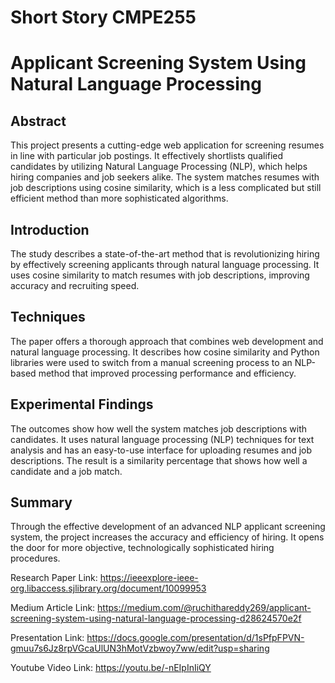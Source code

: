 # Short Story CMPE255

# Applicant Screening System Using Natural Language Processing
## Abstract
This project presents a cutting-edge web application for screening resumes in line with particular job postings. It effectively shortlists qualified candidates by utilizing Natural Language Processing (NLP), which helps hiring companies and job seekers alike. The system matches resumes with job descriptions using cosine similarity, which is a less complicated but still efficient method than more sophisticated algorithms.

## Introduction
The study describes a state-of-the-art method that is revolutionizing hiring by effectively screening applicants through natural language processing. It uses cosine similarity to match resumes with job descriptions, improving accuracy and recruiting speed.

## Techniques
The paper offers a thorough approach that combines web development and natural language processing. It describes how cosine similarity and Python libraries were used to switch from a manual screening process to an NLP-based method that improved processing performance and efficiency.

## Experimental Findings
The outcomes show how well the system matches job descriptions with candidates. It uses natural language processing (NLP) techniques for text analysis and has an easy-to-use interface for uploading resumes and job descriptions. The result is a similarity percentage that shows how well a candidate and a job match.

## Summary
Through the effective development of an advanced NLP applicant screening system, the project increases the accuracy and efficiency of hiring. It opens the door for more objective, technologically sophisticated hiring procedures.



Research Paper Link: https://ieeexplore-ieee-org.libaccess.sjlibrary.org/document/10099953

Medium Article Link: https://medium.com/@ruchithareddy269/applicant-screening-system-using-natural-language-processing-d28624570e2f

Presentation Link: https://docs.google.com/presentation/d/1sPfpFPVN-gmuu7s6Jz8rpVGcaUlUN3hMotVzbwoy7ww/edit?usp=sharing

Youtube Video Link: https://youtu.be/-nEIpInIiQY

